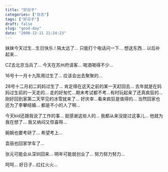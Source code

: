 ```yaml
---
title: "好日子"
categories: ["日志"]
tags: ["好日子"]
draft: false
slug: "good-day"
date: "2008-12-11 21:24:23"
---
```


妹妹今天过生...生日快乐.!
隔太远了...
只能打个电话问一下...
想送东西...
以后补起来...
 
CZ去北京当兵了...
今天在苏州府请客...
喝酒喝得不少...
 
16号十一月十九陈用过生了...
应该会出去聚聚的...
 
28号十二月初二妈妈过生了...
肯定得在这天之前的某一天赶回去...
去年就是在妈妈过生前的一天走的...
走的好匆忙...期末考试都不考...有时玩起来了还真疯狂的...
刚好回到家第二天罕见的冰雪就来了...
好庆幸...看来疯狂是值得的...
当然回家也还为了李攀结婚...
都是不小的人了啊...
 
今天kid还跟我说了工作的事...
挺感谢这些人的...
我都从来没提过这事儿...
他就为我在想了...
我又纳闷又惊喜呀...
 
婉婉也要考研了...
希望考上...
 
袁丽也回家学车了...
 
张元可能会从深圳回来...
明年可能就创业了...
努力努力努力...
 
呵呵...
好日子...红红火火...
